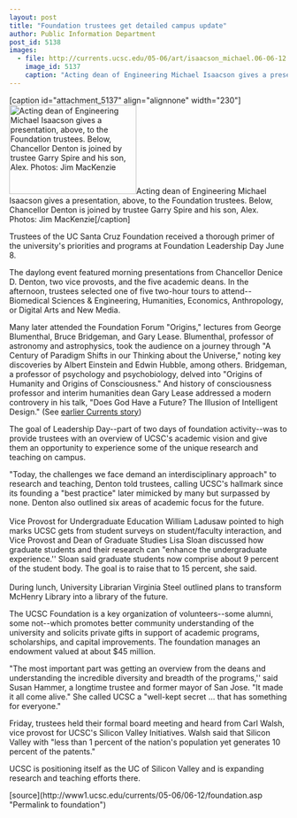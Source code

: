 ```yaml
---
layout: post
title: "Foundation trustees get detailed campus update"
author: Public Information Department
post_id: 5138
images:
  - file: http://currents.ucsc.edu/05-06/art/isaacson_michael.06-06-12.jpg
    image_id: 5137
    caption: "Acting dean of Engineering Michael Isaacson gives a presentation, above, to the Foundation trustees. Below, Chancellor Denton is joined by trustee Garry Spire and his son, Alex. Photos: Jim MacKenzie"
---
```


[caption id="attachment_5137" align="alignnone" width="230"]<a href="http://localhost/mysite/wp-content/uploads/2006/06/isaacson_michael.06-06-12.jpg"><img class="size-full wp-image-5137" src="http://localhost/mysite/wp-content/uploads/2006/06/isaacson_michael.06-06-12.jpg" alt="Acting dean of Engineering Michael Isaacson gives a presentation, above, to the Foundation trustees. Below, Chancellor Denton is joined by trustee Garry Spire and his son, Alex. Photos: Jim MacKenzie" width="230" height="161" /></a>Acting dean of Engineering Michael Isaacson gives a presentation, above, to the Foundation trustees. Below, Chancellor Denton is joined by trustee Garry Spire and his son, Alex. Photos: Jim MacKenzie[/caption]
<a name="content" id="content"></a>
<p>
  Trustees of the UC Santa Cruz Foundation received a thorough primer of the university's priorities and programs at Foundation Leadership Day June 8.
</p>
<p>
  The daylong event featured morning presentations from Chancellor Denice D. Denton, two vice provosts, and the five academic deans. In the afternoon, trustees selected one of five two-hour tours to attend--Biomedical Sciences &amp; Engineering, Humanities, Economics, Anthropology, or Digital Arts and New Media.
</p>
<p>
  Many later attended the Foundation Forum "Origins," lectures from George Blumenthal, Bruce Bridgeman, and Gary Lease. Blumenthal, professor of astronomy and astrophysics, took the audience on a journey through "A Century of Paradigm Shifts in our Thinking about the Universe," noting key discoveries by Albert Einstein and Edwin Hubble, among others. Bridgeman, a professor of psychology and psychobiology, delved into "Origins of Humanity and Origins of Consciousness." And history of consciousness professor and interim humanities dean Gary Lease addressed a modern controvery in his talk, "Does God Have a Future? The Illusion of Intelligent Design." (See <a href="http://currents.ucsc.edu/05-06/05-29/forum.asp">earlier Currents story</a>)
</p>
<p>
  The goal of Leadership Day--part of two days of foundation activity--was to provide trustees with an overview of UCSC's academic vision and give them an opportunity to experience some of the unique research and teaching on campus.
</p>
<p>
  "Today, the challenges we face demand an interdisciplinary approach" to research and teaching, Denton told trustees, calling UCSC's hallmark since its founding a "best practice" later mimicked by many but surpassed by none. Denton also outlined six areas of academic focus for the future.<br>
  <br>
  Vice Provost for Undergraduate Education William Ladusaw pointed to high marks UCSC gets from student surveys on student/faculty interaction, and Vice Provost and Dean of Graduate Studies Lisa Sloan discussed how graduate students and their research can "enhance the undergraduate experience.'' Sloan said graduate students now comprise about 9 percent of the student body. The goal is to raise that to 15 percent, she said.<br>
  <br>
  During lunch, University Librarian Virginia Steel outlined plans to transform McHenry Library into a library of the future.
</p>
<p>
  The UCSC Foundation is a key organization of volunteers--some alumni, some not--which promotes better community understanding of the university and solicits private gifts in support of academic programs, scholarships, and capital improvements. The foundation manages an endowment valued at about $45 million.
</p>
<p>
  "The most important part was getting an overview from the deans and understanding the incredible diversity and breadth of the programs,'' said Susan Hammer, a longtime trustee and former mayor of San Jose. "It made it all come alive." She called UCSC a "well-kept secret ... that has something for everyone."
</p>
<p>
  Friday, trustees held their formal board meeting and heard from Carl Walsh, vice provost for UCSC's Silicon Valley Initiatives. Walsh said that Silicon Valley with "less than 1 percent of the nation's population yet generates 10 percent of the patents."
</p>
<p>
  UCSC is positioning itself as the UC of Silicon Valley and is expanding research and teaching efforts there.
</p>
[source](http://www1.ucsc.edu/currents/05-06/06-12/foundation.asp "Permalink to foundation")
